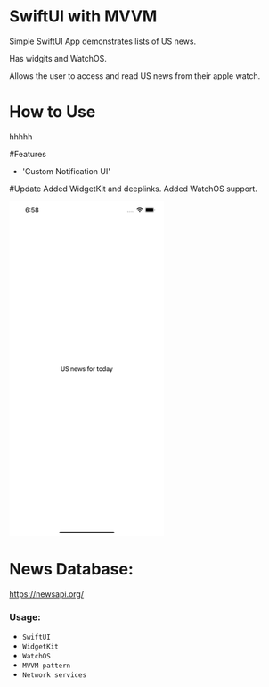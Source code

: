 # SwiftUI with MVVM

Simple SwiftUI App demonstrates lists of US news. 

Has widgits and WatchOS.

Allows the user to access and read US news from their apple watch.

# How to Use

hhhhh

#Features

* 'Custom Notification UI'





#Update
Added WidgetKit and deeplinks. Added WatchOS support.

![NewsFeed](./news2.gif "SwiftUI with MVVM")

# News Database:
https://newsapi.org/

### Usage:
* `SwiftUI`
* `WidgetKit`
* `WatchOS`
* `MVVM pattern`
* `Network services`

